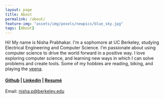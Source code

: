 ```yaml
---
layout: page
title: About
permalink: /about/
feature-img: "assets/img/pexels/newpics/blue_sky.jpg"
tags: [About]
---
```


Hi! My name is Nisha Prabhakar. I'm a sophomore at UC Berkeley, studying Electrical Engineering and Computer Science. I'm passionate about using computer science to drive the world forward in a positive way. I love exploring computer science, and learning new ways in which I can solve problems and create tools. Some of my hobbies are reading, biking, and playing the [veena](https://en.wikipedia.org/wiki/Veena#:~:text=The%20veena%20(IAST%3A%20v%C4%AB%E1%B9%87%C4%81),lutes%2C%20zithers%20and%20arched%20harps.).

#### [Github](https://github.com/nishap1225) | [Linkedin](www.linkedin.com/in/nisha-prabhakar) | [Resumé]("assets/Nisha-Prabhakar-Resume")
Email: nisha.p@berkeley.edu
